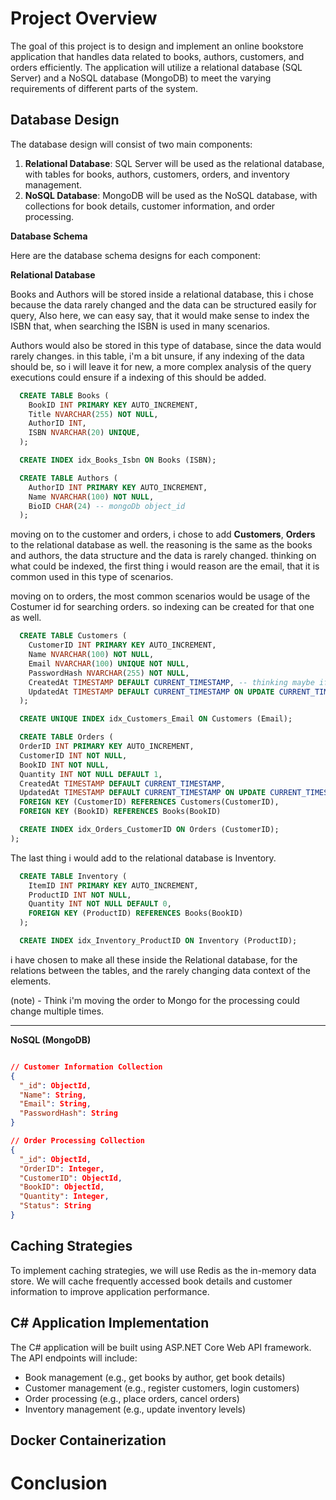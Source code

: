 # **Project Overview**

The goal of this project is to design and implement an online bookstore application that handles data related to books, authors, customers, and orders efficiently. The application will utilize a relational database (SQL Server) and a NoSQL database (MongoDB) to meet the varying requirements of different parts of the system.

## **Database Design**

The database design will consist of two main components:

1. **Relational Database**: SQL Server will be used as the relational database, with tables for books, authors, customers, orders, and inventory management.
2. **NoSQL Database**: MongoDB will be used as the NoSQL database, with collections for book details, customer information, and order processing.

**Database Schema**

Here are the database schema designs for each component:

**Relational Database**

Books and Authors will be stored inside a relational database, this i chose because the data rarely changed and
the data can be structured easily for query, Also here, we can easy say, that it would make sense to index the ISBN
that, when searching the ISBN is used in many scenarios.

Authors would also be stored in this type of database, since the data would rarely changes. in this table, i'm a bit unsure, if
any indexing of the data should be, so i will leave  it for new, a more complex analysis of the query executions could ensure if a
indexing of this should be added.
```sql
  CREATE TABLE Books (
    BookID INT PRIMARY KEY AUTO_INCREMENT,
    Title NVARCHAR(255) NOT NULL,
    AuthorID INT,
    ISBN NVARCHAR(20) UNIQUE,
  );

  CREATE INDEX idx_Books_Isbn ON Books (ISBN);

  CREATE TABLE Authors (
    AuthorID INT PRIMARY KEY AUTO_INCREMENT,
    Name NVARCHAR(100) NOT NULL,
    BioID CHAR(24) -- mongoDb object_id
  );
```

moving on to the customer and orders, i chose to add **Customers**, **Orders** to the relational database as well. the reasoning is
the same as the books and authors, the data structure and the data is rarely changed.
thinking on what could be indexed, the first thing i would reason are the email, that it is common used in this type of scenarios.

moving on to orders, the most common scenarios would be usage of the Costumer id for searching orders. so indexing can be created for that one as well.

```sql
  CREATE TABLE Customers (
    CustomerID INT PRIMARY KEY AUTO_INCREMENT,
    Name NVARCHAR(100) NOT NULL,
    Email NVARCHAR(100) UNIQUE NOT NULL,
    PasswordHash NVARCHAR(255) NOT NULL,
    CreatedAt TIMESTAMP DEFAULT CURRENT_TIMESTAMP, -- thinking maybe if long time has gone by, ask if information i correct
    UpdatedAt TIMESTAMP DEFAULT CURRENT_TIMESTAMP ON UPDATE CURRENT_TIMESTAMP
  );

  CREATE UNIQUE INDEX idx_Customers_Email ON Customers (Email);

  CREATE TABLE Orders (
  OrderID INT PRIMARY KEY AUTO_INCREMENT,
  CustomerID INT NOT NULL,
  BookID INT NOT NULL,
  Quantity INT NOT NULL DEFAULT 1,
  CreatedAt TIMESTAMP DEFAULT CURRENT_TIMESTAMP,
  UpdatedAt TIMESTAMP DEFAULT CURRENT_TIMESTAMP ON UPDATE CURRENT_TIMESTAMP,
  FOREIGN KEY (CustomerID) REFERENCES Customers(CustomerID),
  FOREIGN KEY (BookID) REFERENCES Books(BookID)

  CREATE INDEX idx_Orders_CustomerID ON Orders (CustomerID);
);
```

The last thing i would add to the relational database is Inventory.

````sql
  CREATE TABLE Inventory (
    ItemID INT PRIMARY KEY AUTO_INCREMENT,
    ProductID INT NOT NULL,
    Quantity INT NOT NULL DEFAULT 0,
    FOREIGN KEY (ProductID) REFERENCES Books(BookID)
  );

  CREATE INDEX idx_Inventory_ProductID ON Inventory (ProductID);
````

i have chosen to make all these inside the Relational database, for the relations between the tables, and the rarely changing data 
context of the elements.

(note) - Think i'm moving the order to Mongo for the processing could change multiple times.





---
**NoSQL (MongoDB)**

```json

// Customer Information Collection
{
  "_id": ObjectId,
  "Name": String,
  "Email": String,
  "PasswordHash": String
}

// Order Processing Collection
{
  "_id": ObjectId,
  "OrderID": Integer,
  "CustomerID": ObjectId,
  "BookID": ObjectId,
  "Quantity": Integer,
  "Status": String
}
```

## **Caching Strategies**

To implement caching strategies, we will use Redis as the in-memory data store. We will cache frequently accessed book details and customer information to improve application performance.

## **C# Application Implementation**

The C# application will be built using ASP.NET Core Web API framework. The API endpoints will include:

* Book management (e.g., get books by author, get book details)
* Customer management (e.g., register customers, login customers)
* Order processing (e.g., place orders, cancel orders)
* Inventory management (e.g., update inventory levels)

## **Docker Containerization**
# **Conclusion**
